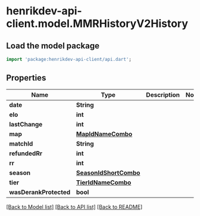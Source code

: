 # henrikdev-api-client.model.MMRHistoryV2History

## Load the model package
```dart
import 'package:henrikdev-api-client/api.dart';
```

## Properties
Name | Type | Description | Notes
------------ | ------------- | ------------- | -------------
**date** | **String** |  | 
**elo** | **int** |  | 
**lastChange** | **int** |  | 
**map** | [**MapIdNameCombo**](MapIdNameCombo.md) |  | 
**matchId** | **String** |  | 
**refundedRr** | **int** |  | 
**rr** | **int** |  | 
**season** | [**SeasonIdShortCombo**](SeasonIdShortCombo.md) |  | 
**tier** | [**TierIdNameCombo**](TierIdNameCombo.md) |  | 
**wasDerankProtected** | **bool** |  | 

[[Back to Model list]](../README.md#documentation-for-models) [[Back to API list]](../README.md#documentation-for-api-endpoints) [[Back to README]](../README.md)


